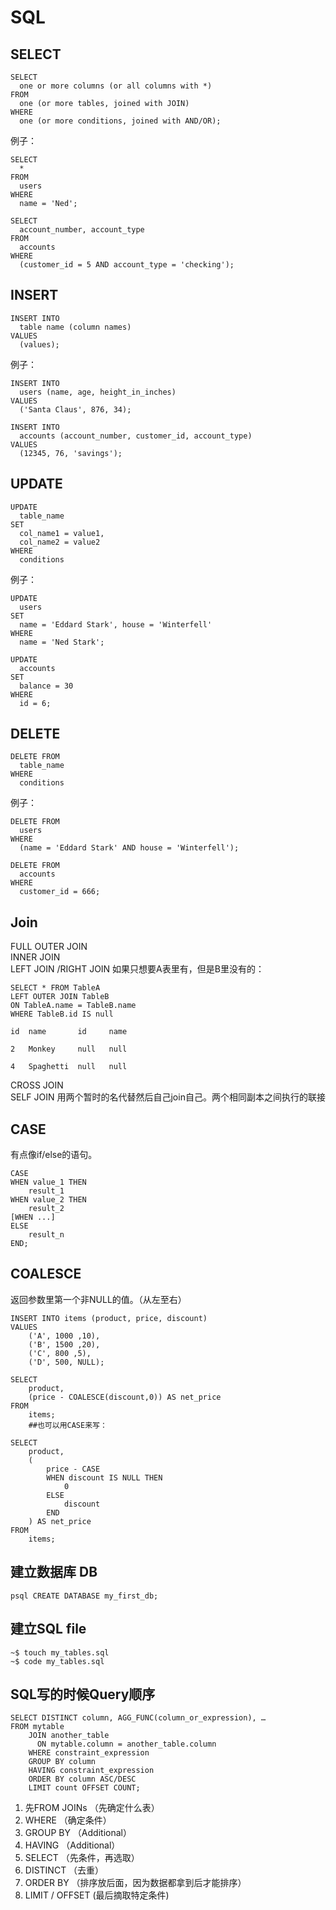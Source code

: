 # SQL
## SELECT
```
SELECT
  one or more columns (or all columns with *)
FROM
  one (or more tables, joined with JOIN)
WHERE
  one (or more conditions, joined with AND/OR);
```
例子：
```
SELECT
  *
FROM
  users
WHERE
  name = 'Ned';

SELECT
  account_number, account_type
FROM
  accounts
WHERE
  (customer_id = 5 AND account_type = 'checking');
```
## INSERT
```
INSERT INTO
  table name (column names)
VALUES
  (values);
  ```
例子：
```
INSERT INTO
  users (name, age, height_in_inches)
VALUES
  ('Santa Claus', 876, 34);

INSERT INTO
  accounts (account_number, customer_id, account_type)
VALUES
  (12345, 76, 'savings');
```

## UPDATE
```
UPDATE
  table_name
SET
  col_name1 = value1,
  col_name2 = value2
WHERE
  conditions
```
例子：
```
UPDATE
  users
SET
  name = 'Eddard Stark', house = 'Winterfell'
WHERE
  name = 'Ned Stark';

UPDATE
  accounts
SET
  balance = 30
WHERE
  id = 6;
```
## DELETE
```
DELETE FROM
  table_name
WHERE
  conditions
```
例子：
```
DELETE FROM
  users
WHERE
  (name = 'Eddard Stark' AND house = 'Winterfell');

DELETE FROM
  accounts
WHERE
  customer_id = 666;
```
## Join
 FULL OUTER JOIN   
 INNER JOIN    
 LEFT JOIN /RIGHT JOIN   如果只想要A表里有，但是B里没有的： 
 ```
 SELECT * FROM TableA
LEFT OUTER JOIN TableB
ON TableA.name = TableB.name
WHERE TableB.id IS null

id  name       id     name

2   Monkey     null   null

4   Spaghetti  null   null
```
CROSS JOIN   
SELF JOIN 用两个暂时的名代替然后自己join自己。两个相同副本之间执行的联接  
## CASE
有点像if/else的语句。
```
CASE
WHEN value_1 THEN
	result_1
WHEN value_2 THEN
	result_2 
[WHEN ...]
ELSE
	result_n
END;
```
## COALESCE
返回参数里第一个非NULL的值。（从左至右）
```
INSERT INTO items (product, price, discount)
VALUES
	('A', 1000 ,10),
	('B', 1500 ,20),
	('C', 800 ,5),
	('D', 500, NULL);

SELECT
	product,
	(price - COALESCE(discount,0)) AS net_price
FROM
	items;
    ##也可以用CASE来写：

SELECT
	product,
	(
		price - CASE
		WHEN discount IS NULL THEN
			0
		ELSE
			discount
		END
	) AS net_price
FROM
	items;
```
## 建立数据库 DB
```
psql CREATE DATABASE my_first_db;
```
## 建立SQL file
```
~$ touch my_tables.sql
~$ code my_tables.sql
```
## SQL写的时候Query顺序
```
SELECT DISTINCT column, AGG_FUNC(column_or_expression), …
FROM mytable
    JOIN another_table
      ON mytable.column = another_table.column
    WHERE constraint_expression
    GROUP BY column
    HAVING constraint_expression
    ORDER BY column ASC/DESC
    LIMIT count OFFSET COUNT;
```
1. 先FROM JOINs （先确定什么表）
2. WHERE （确定条件）
3. GROUP BY （Additional）
4. HAVING （Additional）
5. SELECT （先条件，再选取）
6. DISTINCT （去重）
7. ORDER BY （排序放后面，因为数据都拿到后才能排序）
8. LIMIT / OFFSET (最后摘取特定条件)
